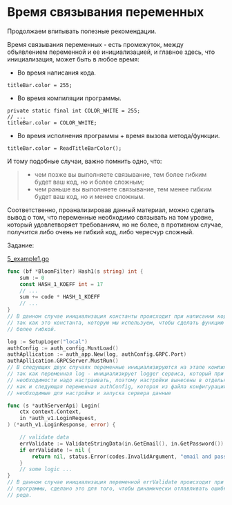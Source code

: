# Время связывания переменных

Продолжаем впитывать полезные рекомендации.

Время связывания переменных - есть промежуток, между объявлением переменной и ее инициализацией, и главное здесь, что инициализация, может быть в любое время:

- Во время написания кода.

```
titleBar.color = 255;
```

- Во время компиляции программы.

```
private static final int COLOR_WHITE = 255;
// ...
titleBar.color = COLOR_WHITE;
```

- Во время исполнения программы + время вызова метода/функции.

```
titleBar.color = ReadTitleBarColor();
```

И тому подобные случаи, важно помнить одно, что:

> - чем позже вы выполняете связывание, тем более гибким будет ваш код, но и более сложным;  
> - чем раньше вы выполняете связывание, тем менее гибким будет ваш код, но и менее сложным.

Соответственно, проанализировав данный материал, можно сделать вывод о том, что переменные необходимо связывать на том уровне, который удовлетворяет требованиям, но не более, в противном случае, получится либо очень не гибкий код, либо чересчур сложный.

Задание:

[5_example1.go](https://github.com/aaboyarchukov/clean_code/blob/master/lesson12/5_example1.go)

```go
func (bf *BloomFilter) Hash1(s string) int {
    sum := 0
    const HASH_1_KOEFF int = 17
    // ...
    sum += code * HASH_1_KOEFF
    // ...
}
// В данном случае инициализация константы происходит при написании кода,
// так как это константа, которую мы используем, чтобы сделать функцию Hash1
// более гибкой.

log := SetupLoger("local")    
authConfig := auth_config.MustLoad()
authApllication := auth_app.New(log, authConfig.GRPC.Port)
authApllication.GRPCServer.MustRun()
// В следующих двух случаях переменные инициализируются на этапе компиляции
// так как переменная log - инициализирует logger сервиса, который при 
// необходимости надо настраивать, поэтому настройки вынесены в отдельную функцию,
// как и следующая переменная authConfig, которая из файла конфигурации достает
// необходимые для настройки и запуска сервера данные

func (s *authServerApi) Login(
    ctx context.Context,
    in *auth_v1.LoginRequest,
) (*auth_v1.LoginResponse, error) {

    // validate data
    errValidate := ValidateStringData(in.GetEmail(), in.GetPassword())
    if errValidate != nil {
        return nil, status.Error(codes.InvalidArgument, "email and password are required")
    }
    // some logic ...
}
// В данном случае инициализация переменной errValidate происходит при исполнении
// программы, сделано это для того, чтобы динамически отлавливать ошибки разного
// рода.
```

